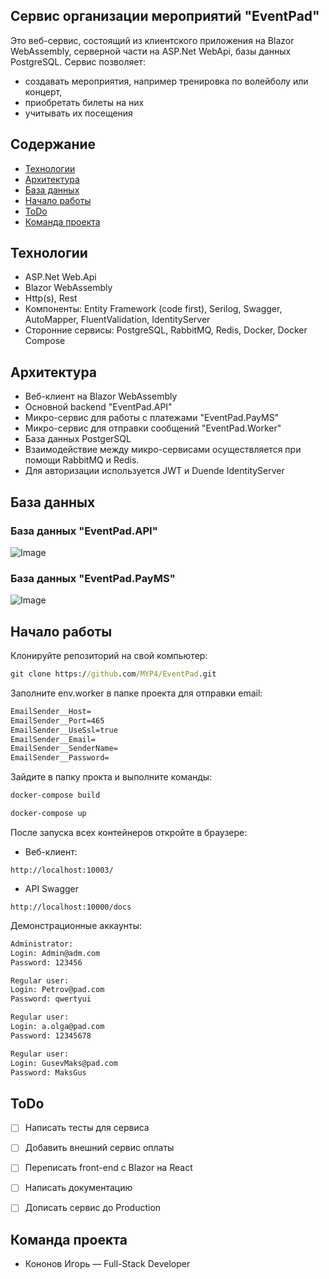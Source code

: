 ## Сервис организации мероприятий "EventPad"
Это веб-сервис, состоящий из клиентского приложения на Blazor WebAssembly, серверной
части на ASP.Net WebApi, базы данных PostgreSQL.
Сервис позволяет:
* создавать мероприятия, например тренировка по волейболу или концерт,
* приобретать билеты на них
* учитывать их посещения

## Содержание
- [Технологии](#технологии)
- [Архитектура](#архитектура)
- [База данных](#база-данных)
- [Начало работы](#начало-работы)
- [ToDo](#todo)
- [Команда проекта](#команда-проекта)

## Технологии
- ASP.Net Web.Api
- Blazor WebAssembly
- Http(s), Rest
- Компоненты: Entity Framework (code first), Serilog, Swagger, AutoMapper, FluentValidation, IdentityServer
- Сторонние сервисы: PostgreSQL, RabbitMQ, Redis, Docker, Docker Compose

## Архитектура
- Веб-клиент на Blazor WebAssembly
- Основной backend "EventPad.API"
- Микро-сервис для работы с платежами "EventPad.PayMS"
- Микро-сервис для отправки сообщений "EventPad.Worker"
- База данных PostgerSQL
- Взаимодействие между микро-сервисами осуществляется при помощи RabbitMQ и Redis.
- Для авторизации используется JWT и Duende IdentityServer


## База данных
### База данных "EventPad.API"
![Image](https://github.com/MYP4/EventPad/blob/main/DataBase.jpg)
### База данных "EventPad.PayMS"
![Image](https://github.com/MYP4/EventPad/blob/main/DataBase.jpg)

## Начало работы
Клонируйте репозиторий на свой компьютер:
```cmd
git clone https://github.com/MYP4/EventPad.git
```

Заполните env.worker в папке проекта для отправки email:
```cmd
EmailSender__Host=
EmailSender__Port=465
EmailSender__UseSsl=true
EmailSender__Email=
EmailSender__SenderName=
EmailSender__Password=
```

Зайдите в папку прокта и выполните команды:
```cmd
docker-compose build
```
```cmd
docker-compose up
```

После запуска всех контейнеров откройте в браузере:
- Веб-клиент:
```
http://localhost:10003/
```
- API Swagger
```
http://localhost:10000/docs
```

Демонстрационные аккаунты:
```cmd
Administrator:
Login: Admin@adm.com
Password: 123456
```
```cmd
Regular user:
Login: Petrov@pad.com
Password: qwertyui
```
```cmd
Regular user:
Login: a.olga@pad.com
Password: 12345678
```
```cmd
Regular user:
Login: GusevMaks@pad.com
Password: MaksGus
```

## ToDo
- [ ] Написать тесты для сервиса
- [ ] Добавить внешний сервис оплаты
- [ ] Переписать front-end с Blazor на React
- [ ] Написать документацию
- [ ] Дописать сервис до Production


## Команда проекта
- Кононов Игорь — Full-Stack Developer
    
